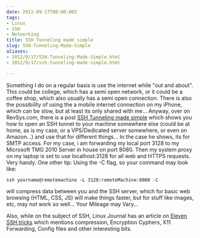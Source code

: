 ```yaml
---
date: 2012-09-17T00:00:00Z
tags:
- Linux
- SSH
- Networking
title: SSH Tunneling made simple
slug: SSH-Tunneling-Made-Simple
aliases:
- 2012/9/17/SSH-Tunneling-Made-Simple.html
- 2012/9/17/ssh-tunneling-made-simple.html

---
```

 

Something I do on a regular basis is use the internet while "out and about". This could be college, which has a semi open network, or it could be a coffee shop, which also usually has a semi open connection. There is also the possibility of using the a mobile internet connection on my iPhone, which can be slow, but at least its only shared with me... Anyway, over on RevSys.com, there is a post [SSH Tunneling made simple][1] which shows you how to open an SSH tunnel to your machine somewhere else (could be at home, as is my case, or a VPS/Dedicated server somewhere, or even on Amazon...) and use that for different things... In the case he shows, its for SMTP access. For my case, i am forwarding my local port 3128 to my Microsoft TMG 2010 Server in house on port 8080. Then my system proxy on my laptop is set to use localhost:3128 for all web and HTTPS requests. Very handy. One other tip: Using the -C flag, so your command may look like:

    ssh yourname@remotemachine -L 3128:remoteMachine:8080 -C

will compress data between you and the SSH server, which for basic web browsing (HTML, CSS, JS) will make things faster, but for stuff like images, etc, may not work so well... Your Mileage may Vary...

Also, while on the subject of SSH, Linux Journal has an article on [Eleven SSH tricks][2] which mentions compression, Encryption Cyphers, X11 Forwarding, Config files and other interesting bits.

[1]:http://www.revsys.com/writings/quicktips/ssh-tunnel.html
[2]:http://www.linuxjournal.com/article/6602
